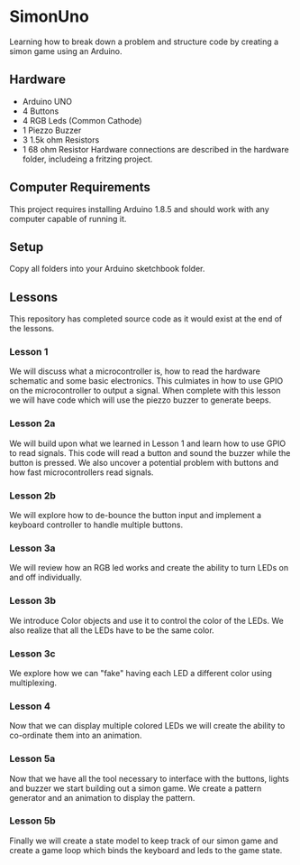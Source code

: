 # SimonUno
Learning how to break down a problem and structure code by creating a simon game using an Arduino.

## Hardware
* Arduino UNO
* 4 Buttons
* 4 RGB Leds (Common Cathode)
* 1 Piezzo Buzzer
* 3 1.5k ohm Resistors
* 1 68 ohm Resistor
Hardware connections are described in the hardware folder, includeing a fritzing project.

## Computer Requirements
This project requires installing Arduino 1.8.5 and should work with any computer capable of running it.

## Setup
Copy all folders into your Arduino sketchbook folder.

## Lessons
This repository has completed source code as it would exist at the end of the lessons.

### Lesson 1
We will discuss what a microcontroller is, how to read the hardware schematic and some basic electronics.  This culmiates in how to use GPIO on the microcontroller to output a signal. When complete with this lesson we will have code which will use the piezzo buzzer to generate beeps.

### Lesson 2a
We will build upon what we learned in Lesson 1 and learn how to use GPIO to read signals.  This code will read a button and sound the buzzer while the button is pressed.  We also uncover a potential problem with buttons and how fast microcontrollers read signals.

### Lesson 2b
We will explore how to de-bounce the button input and implement a keyboard controller to handle multiple buttons.

### Lesson 3a
We will review how an RGB led works and create the ability to turn LEDs on and off individually.

### Lesson 3b
We introduce Color objects and use it to control the color of the LEDs.  We also realize that all the LEDs have to be the same color.

### Lesson 3c
We explore how we can "fake" having each LED a different color using multiplexing.

### Lesson 4
Now that we can display multiple colored LEDs we will create the ability to co-ordinate them into an animation.

### Lesson 5a
Now that we have all the tool necessary to interface with the buttons, lights and buzzer we start building out a simon game.  We create a pattern generator and an animation to display the pattern.

### Lesson 5b
Finally we will create a state model to keep track of our simon game and create a game loop which binds the keyboard and leds to the game state.